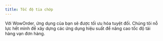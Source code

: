 ```yaml
---
title: Tốc độ tia chớp
---
```

Với WowOrder, ứng dụng của bạn sẽ được tối ưu hóa tuyệt đối. Chúng tôi nỗ lực hết mình để xây dựng các ứng dụng hiệu suất để nâng cao tốc độ tải hàng vạn đơn hàng.
